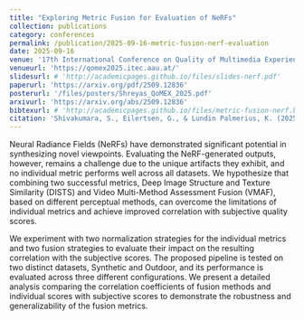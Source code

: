 ```yaml
---
title: "Exploring Metric Fusion for Evaluation of NeRFs"
collection: publications
category: conferences
permalink: /publication/2025-09-16-metric-fusion-nerf-evaluation
date: 2025-09-16
venue: '17th International Conference on Quality of Multimedia Experience (QoMEX 25)'
venueurl: 'https://qomex2025.itec.aau.at/'
slidesurl: # 'http://academicpages.github.io/files/slides-nerf.pdf'
paperurl: 'https://arxiv.org/pdf/2509.12836'
posterurl: '/files/posters/Shreyas_QoMEX_2025.pdf'
arxivurl: 'https://arxiv.org/abs/2509.12836'
bibtexurl: # 'http://academicpages.github.io/files/metric-fusion-nerf.bib'
citation: 'Shivakumara, S., Eilertsen, G., & Lundin Palmerius, K. (2025). &quot;Exploring Metric Fusion for Evaluation of NeRFs.&quot; <i>17th International Conference on Quality of Multimedia Experience (QoMEX 25)</i>. arXiv:2509.12836.'
---
```


Neural Radiance Fields (NeRFs) have demonstrated significant potential in synthesizing novel viewpoints. Evaluating the NeRF-generated outputs, however, remains a challenge due to the unique artifacts they exhibit, and no individual metric performs well across all datasets. We hypothesize that combining two successful metrics, Deep Image Structure and Texture Similarity (DISTS) and Video Multi-Method Assessment Fusion (VMAF), based on different perceptual methods, can overcome the limitations of individual metrics and achieve improved correlation with subjective quality scores. 

We experiment with two normalization strategies for the individual metrics and two fusion strategies to evaluate their impact on the resulting correlation with the subjective scores. The proposed pipeline is tested on two distinct datasets, Synthetic and Outdoor, and its performance is evaluated across three different configurations. We present a detailed analysis comparing the correlation coefficients of fusion methods and individual scores with subjective scores to demonstrate the robustness and generalizability of the fusion metrics.
